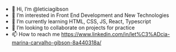 - 👋 Hi, I’m @leticiagibson
- 👀 I’m interested in Front End Development and New Technologies
- 🌱 I’m currently learning HTML, CSS, JS, React, Typescript
- 💞️ I’m looking to collaborate on projects for practice
- 📫 How to reach me https://www.linkedin.com/in/let%C3%ADcia-marina-carvalho-gibson-8a440318a/


